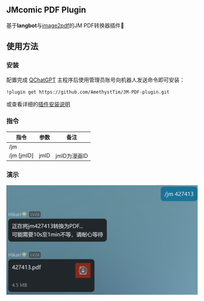## JMcomic PDF Plugin

基于**langbot**与[image2pdf](https://github.com/salikx/image2pdf)的JM PDF转换器插件🧩

## 使用方法

### 安装

配置完成 [QChatGPT](https://github.com/RockChinQ/QChatGPT) 主程序后使用管理员账号向机器人发送命令即可安装：

```
!plugin get https://github.com/AmethystTim/JM-PDF-plugin.git
```
或查看详细的[插件安装说明](https://github.com/RockChinQ/QChatGPT/wiki/5-%E6%8F%92%E4%BB%B6%E4%BD%BF%E7%94%A8)

### 指令

|指令|参数|备注|
|-|-|-|
|/jm|||
|/jm [jmID]|jmID|jmID为漫画ID|

### 演示

![alt text](./images/readme.png)